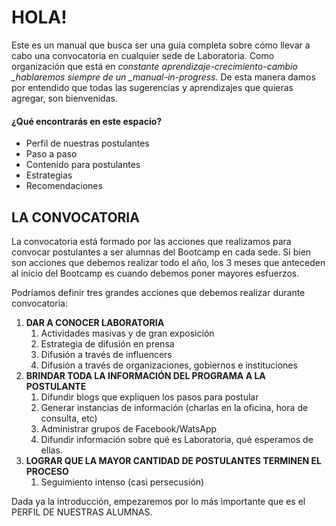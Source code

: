 # HOLA!

Este es un manual que busca ser una guía completa sobre cómo llevar a cabo una convocatoria en cualquier sede de Laboratoria. Como organización que está en _constante aprendizaje-crecimiento-cambio \_hablaremos siempre de un \_manual-in-progress._ De esta manera damos por entendido que todas las sugerencias y aprendizajes que quieras agregar, son bienvenidas.

#### ¿Qué encontrarás en este espacio?

* Perfil de nuestras postulantes
* Paso a paso
* Contenido para postulantes
* Estrategias
* Recomendaciones 

## LA CONVOCATORIA

La convocatoria está formado por las acciones que realizamos para convocar postulantes a ser alumnas del Bootcamp en cada sede. Si bien son acciones que debemos realizar todo el año, los 3 meses que anteceden al inicio del Bootcamp es cuando debemos poner mayores esfuerzos.

Podríamos definir tres grandes acciones que debemos realizar durante convocatoria:

1. **DAR A CONOCER LABORATORIA**
   1. Actividades masivas y de gran exposición
   2. Estrategia de difusión en prensa
   3. Difusión a través de influencers
   4. Difusión a través de organizaciones, gobiernos e instituciones
2. **BRINDAR TODA LA INFORMACIÓN DEL PROGRAMA A LA POSTULANTE**
   1. Difundir blogs que expliquen los pasos para postular
   2. Generar instancias de información \(charlas en la oficina, hora de consulta, etc\)
   3. Administrar grupos de Facebook/WatsApp
   4. Difundir información sobre qué es Laboratoria, qué esperamos de ellas.
3. **LOGRAR QUE LA MAYOR CANTIDAD DE POSTULANTES TERMINEN EL PROCESO**
   1. Seguimiento intenso \(casi persecusión\)

Dada ya la introducción, empezaremos por lo más importante que es el PERFIL DE NUESTRAS ALUMNAS.

